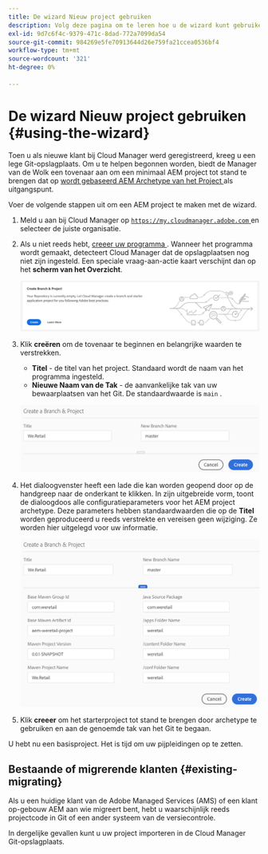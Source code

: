 ```yaml
---
title: De wizard Nieuw project gebruiken
description: Volg deze pagina om te leren hoe u de wizard kunt gebruiken om een AEM Application Project te maken
exl-id: 9d7c6f4c-9379-471c-8dad-772a7099da54
source-git-commit: 984269e5fe70913644d26e759fa21ccea0536bf4
workflow-type: tm+mt
source-wordcount: '321'
ht-degree: 0%

---
```



# De wizard Nieuw project gebruiken {#using-the-wizard}

Toen u als nieuwe klant bij Cloud Manager werd geregistreerd, kreeg u een lege Git-opslagplaats. Om u te helpen begonnen worden, biedt de Manager van de Wolk een tovenaar aan om een minimaal AEM project tot stand te brengen dat op [ wordt gebaseerd AEM Archetype van het Project ](https://github.com/adobe/aem-project-archetype) als uitgangspunt.

Voer de volgende stappen uit om een AEM project te maken met de wizard.

1. Meld u aan bij Cloud Manager op [`https://my.cloudmanager.adobe.com` ](https://my.cloudmanager.adobe.com) en selecteer de juiste organisatie.

1. Als u niet reeds hebt, [ creeer uw programma ](program-setup.md). Wanneer het programma wordt gemaakt, detecteert Cloud Manager dat de opslagplaatsen nog niet zijn ingesteld. Een speciale vraag-aan-actie kaart verschijnt dan op het **scherm van het Overzicht**.

   ![ creeer project CTA ](/help/assets/image2018-10-3_14-29-44.png)

1. Klik **creëren** om de tovenaar te beginnen en belangrijke waarden te verstrekken.

   * **Titel** - de titel van het project. Standaard wordt de naam van het programma ingesteld.
   * **Nieuwe Naam van de Tak** - de aanvankelijke tak van uw bewaarplaatsen van het Git. De standaardwaarde is `main` .

   ![ waarden van het Project ](/help/assets/screen_shot_2018-10-08at55825am.png)

1. Het dialoogvenster heeft een lade die kan worden geopend door op de handgreep naar de onderkant te klikken. In zijn uitgebreide vorm, toont de dialoogdoos alle configuratieparameters voor het AEM project archetype. Deze parameters hebben standaardwaarden die op de **Titel** worden geproduceerd u reeds verstrekte en vereisen geen wijziging. Ze worden hier uitgelegd voor uw informatie.

   ![ Gedetailleerde archetype parameters ](/help/assets/screen_shot_2018-10-08at60032am.png)

1. Klik **creeer** om het starterproject tot stand te brengen door archetype te gebruiken en aan de genoemde tak van het Git te begaan.

U hebt nu een basisproject. Het is tijd om uw pijpleidingen op te zetten.

## Bestaande of migrerende klanten {#existing-migrating}

Als u een huidige klant van de Adobe Managed Services (AMS) of een klant op-gebouw AEM aan wie migreert bent, hebt u waarschijnlijk reeds projectcode in Git of een ander systeem van de versiecontrole.

In dergelijke gevallen kunt u uw project importeren in de Cloud Manager Git-opslagplaats.
